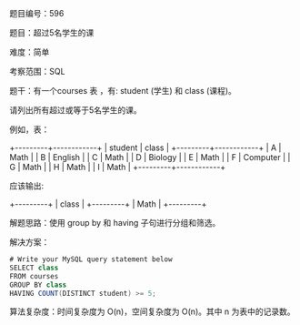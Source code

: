 题目编号：596

题目：超过5名学生的课

难度：简单

考察范围：SQL

题干：有一个courses 表 ，有: student (学生) 和 class (课程)。

请列出所有超过或等于5名学生的课。

例如，表：

+---------+------------+
| student | class      |
+---------+------------+
| A       | Math       |
| B       | English    |
| C       | Math       |
| D       | Biology    |
| E       | Math       |
| F       | Computer   |
| G       | Math       |
| H       | Math       |
| I       | Math       |
+---------+------------+

应该输出:

+---------+
| class   |
+---------+
| Math    |
+---------+

解题思路：使用 group by 和 having 子句进行分组和筛选。

解决方案：

```java
# Write your MySQL query statement below
SELECT class
FROM courses
GROUP BY class
HAVING COUNT(DISTINCT student) >= 5;
```

算法复杂度：时间复杂度为 O(n)，空间复杂度为 O(n)。其中 n 为表中的记录数。